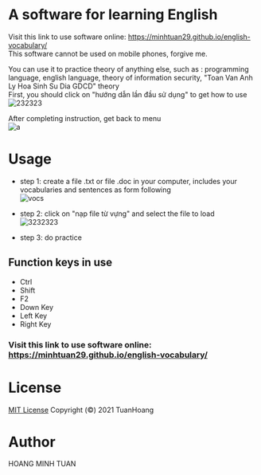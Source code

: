 
# A software for learning English 
Visit this link to use software online: https://minhtuan29.github.io/english-vocabulary/  
This software cannot be used on mobile phones, forgive me.  
  
  
You can use it to practice theory of anything else, such as : programming language, english language, theory of information security, "Toan Van Anh Ly Hoa Sinh Su Dia GDCD" theory    
First, you should click on "hướng dẫn lần đầu sử dụng" to get how to use  
![232323](https://user-images.githubusercontent.com/86332370/146686750-2c29e8cb-3457-4b6d-98c0-f46506da4ccc.PNG)  

After completing instruction, get back to menu  
![a](https://user-images.githubusercontent.com/86332370/146687624-fd020c61-7c87-4e74-bc32-8bc6e4ac75ba.png)  


# Usage
- step 1: create a file .txt or file .doc in your computer, includes your vocabularies and sentences as form following  
![vocs](https://user-images.githubusercontent.com/86332370/159900878-826c2191-d9fd-4ba9-a215-347619a34ef5.PNG)


- step 2: click on "nạp file từ vựng" and select the file to load  
![3232323](https://user-images.githubusercontent.com/86332370/146686530-d77f5808-d9c2-488e-9e71-c24f6e9347f0.PNG)  

- step 3: do practice  
## Function keys in use
- Ctrl
- Shift
- F2
- Down Key
- Left Key
- Right Key
### Visit this link to use software online: https://minhtuan29.github.io/english-vocabulary/  
# License
 [MIT License](https://github.com/minhtuan29/english-vocabulary/blob/master/LICENSE) Copyright (©) 2021 TuanHoang 
 # Author
HOANG MINH TUAN
